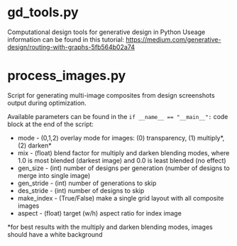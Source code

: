 # gd_tools.py
Computational design tools for generative design in Python
Useage information can be found in this tutorial: https://medium.com/generative-design/routing-with-graphs-5fb564b02a74

# process_images.py
Script for generating multi-image composites from design screenshots output during optimization.

Available parameters can be found in the `if __name__ == "__main__":` code block at the end of the script:
- mode - (0,1,2) overlay mode for images: (0) transparency, (1) multiply*, (2) darken*
- mix - (float) blend factor for multiply and darken blending modes, where 1.0 is most blended (darkest image) and 0.0 is least blended (no effect)
- gen_size - (int) number of designs per generation (number of designs to merge into single image)
- gen_stride - (int) number of generations to skip
- des_stride - (int) number of designs to skip
- make_index - (True/False) make a single grid layout with all composite images
- aspect - (float) target (w/h) aspect ratio for index image

*for best results with the multiply and darken blending modes, images should have a white background
